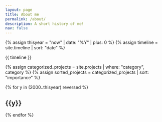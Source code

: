 ```yaml
---
layout: page
title: About me
permalink: /about/
description: A short history of me!
nav: false
---
```


{% assign thisyear = "now" | date: "%Y" | plus: 0 %}
{% assign timeline = site.timeline | sort: "date" %}

{{ timeline }}

{% assign categorized_projects = site.projects | where: "category", category %}
{% assign sorted_projects = categorized_projects | sort: "importance" %}

<div class="publications">
	<!-- Itterate on all page years -->
	{% for y in (2000..thisyear) reversed %}
	  <!-- Create a year heading -->
	  <h2 class="year">{{y}}</h2>
	{% endfor %}
</div>
